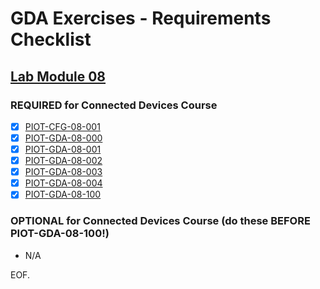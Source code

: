 # GDA Exercises - Requirements Checklist


## [Lab Module 08](https://github.com/orgs/programming-the-iot/projects/1#column-10488501)

### REQUIRED for Connected Devices Course

- [x] [PIOT-CFG-08-001](https://github.com/programming-the-iot/book-exercise-tasks/issues/82)
- [x] [PIOT-GDA-08-000](https://github.com/programming-the-iot/book-exercise-tasks/issues/30)
- [x] [PIOT-GDA-08-001](https://github.com/programming-the-iot/book-exercise-tasks/issues/83)
- [x] [PIOT-GDA-08-002](https://github.com/programming-the-iot/book-exercise-tasks/issues/84)
- [x] [PIOT-GDA-08-003](https://github.com/programming-the-iot/book-exercise-tasks/issues/145)
- [x] [PIOT-GDA-08-004](https://github.com/programming-the-iot/book-exercise-tasks/issues/85)
- [x] [PIOT-GDA-08-100](https://github.com/programming-the-iot/book-exercise-tasks/issues/34)

### OPTIONAL for Connected Devices Course (do these BEFORE PIOT-GDA-08-100!)
- N/A

EOF.
